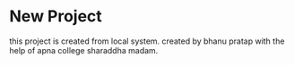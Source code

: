 # New Project

this project is created from local system.
created by bhanu pratap with the help of apna college sharaddha madam.
